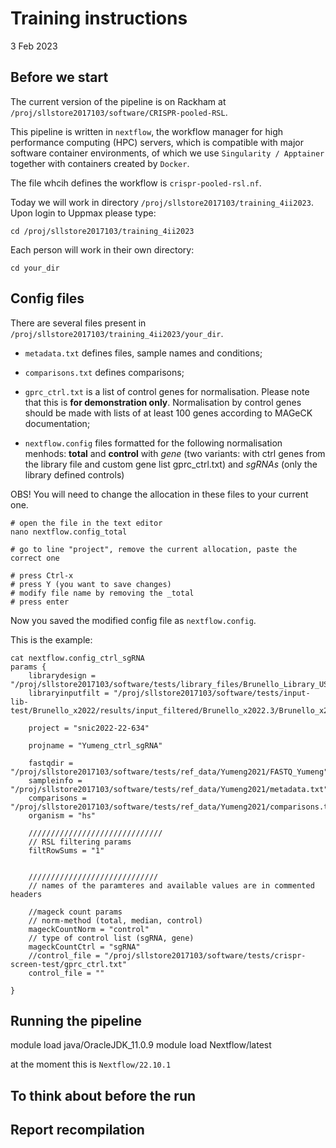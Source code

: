 # Training instructions 

3 Feb 2023


## Before we start

The current version of the pipeline is on Rackham at `/proj/sllstore2017103/software/CRISPR-pooled-RSL`.

This pipeline is written in `nextflow`, the workflow manager for high performance computing (HPC) servers, which is compatible with major software container environments, of which we use `Singularity / Apptainer` together with containers created by `Docker`.


The file whcih defines the workflow is `crispr-pooled-rsl.nf`.


Today we will work in directory `/proj/sllstore2017103/training_4ii2023`. Upon login to Uppmax please type:

```
cd /proj/sllstore2017103/training_4ii2023
```

Each person will work in their own directory:

```
cd your_dir
```



## Config files

There are several files present in `/proj/sllstore2017103/training_4ii2023/your_dir`.

* `metadata.txt` defines files, sample names and conditions;

* `comparisons.txt` defines comparisons;

* `gprc_ctrl.txt` is a list of control genes for normalisation. Please note that this is **for demonstration only**. Normalisation by control genes should be made with lists of at least 100 genes according to MAGeCK documentation;

* `nextflow.config` files formatted for the following normalisation menhods: **total** and **control** with *gene* (two variants: with ctrl genes from the library file and custom gene list gprc_ctrl.txt) and *sgRNAs* (only the library defined controls)



OBS! You will need to change the allocation in these files to your current one. 

```
# open the file in the text editor
nano nextflow.config_total

# go to line "project", remove the current allocation, paste the correct one

# press Ctrl-x
# press Y (you want to save changes)
# modify file name by removing the _total
# press enter
```

Now you saved the modified config file as `nextflow.config`.

This is the example:

```
cat nextflow.config_ctrl_sgRNA 
params {
	librarydesign = "/proj/sllstore2017103/software/tests/library_files/Brunello_Library_USE_THIS_ONLY.eol.csv"
	libraryinputfilt = "/proj/sllstore2017103/software/tests/input-lib-test/Brunello_x2022/results/input_filtered/Brunello_x2022.3/Brunello_x2022.filtered.csv"

	project = "snic2022-22-634"

	projname = "Yumeng_ctrl_sgRNA"

	fastqdir = "/proj/sllstore2017103/software/tests/ref_data/Yumeng2021/FASTQ_Yumeng"
	sampleinfo = "/proj/sllstore2017103/software/tests/ref_data/Yumeng2021/metadata.txt"
	comparisons = "/proj/sllstore2017103/software/tests/ref_data/Yumeng2021/comparisons.txt"
	organism = "hs"

	//////////////////////////////
	// RSL filtering params
	filtRowSums = "1"


	/////////////////////////////
	// names of the paramteres and available values are in commented headers

	//mageck count params
	// norm-method (total, median, control)
	mageckCountNorm = "control"
	// type of control list (sgRNA, gene)
	mageckCountCtrl = "sgRNA"
	//control_file = "/proj/sllstore2017103/software/tests/crispr-screen-test/gprc_ctrl.txt"
	control_file = ""

}
```




## Running the pipeline


module load java/OracleJDK_11.0.9
module load Nextflow/latest

at the moment this is `Nextflow/22.10.1`




## To think about before the run




## Report recompilation


